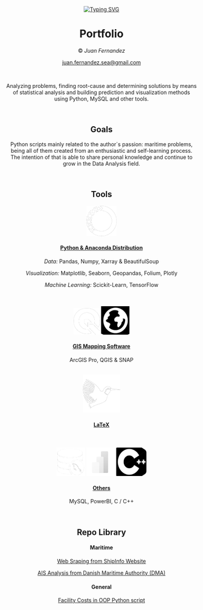 

<div align="center">

[![Typing SVG](https://readme-typing-svg.demolab.com?font=Roboto+Slab&duration=7000&pause=1000&color=E4F0F7&center=true&random=false&width=435&lines=Hi+There!;+This+is+Juan+Fernandez;Project+Data+Repos;Assistance%3A+Analysis+%26+Visualisation)](https://git.io/typing-svg)




# Portfolio

© *Juan Fernandez*  

juan.fernandez.sea@gmail.com

<br />

Analyzing problems, finding root-cause and determining solutions by means of statistical analysis and building prediction and visualization methods using Python, MySQL and other tools. 



<br />

## Goals

Python scripts mainly related to the author´s passion: maritime problems, being all of them created from an enthusiastic and self-learning process. The intention of that is able to share personal knowledge and continue to grow in the Data Analysis field.

<br />

## Tools

<img src="anaw.png" width="80" height="80">


#### [Python & Anaconda Distribution](https://www.anaconda.com/) 

*Data:* Pandas, Numpy, Xarray & BeautifulSoup


*Visualization:* Matplotlib, Seaborn, Geopandas, Folium, Plotly


*Machine Learning:* Scickit-Learn, TensorFlow




<br />



<br />

<img src="QGISW.png" width="70" height="70">
<img src="AGIS.png" width="75" height="75">

#### [GIS Mapping Software](https://www.esri.com/en-us/home) 

ArcGIS Pro, QGIS & SNAP

<br />

<img src="LatW.png" width="100" height="100">


#### [LaTeX](https://www.latex-project.org/) 

<br />


<br />
<img src="sql.png" width="75" height="75">
<img src="pbi.png" width="75" height="75">
<img src="c.png" width="80" height="75">


#### [Others]()

MySQL, PowerBI, C / C++



<br />



## Repo Library

#### Maritime

 [Web Sraping from ShipInfo Website](https://github.com/SeaGraphData/Web-Scraping-ShipInfo)

 [AIS Analysis from Danish Maritime Authority (DMA) ](https://github.com/SeaGraphData/Danish-AIS-Data-Analysis)

#### General

 [Facility Costs in OOP Python script](https://github.com/SeaGraphData/Facility-Cost)
 


 


<br />


<br />
 
